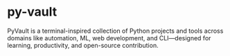 # py-vault
PyVault is a terminal-inspired collection of Python projects and tools across domains like automation, ML, web development, and CLI—designed for learning, productivity, and open-source contribution.
